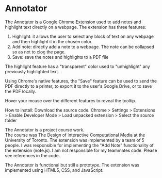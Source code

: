 Annotator
=========
The Annotator is a Google Chrome Extension used to add notes and highlight text directly on a webpage.
The extension has three features:
1. Highlight: it allows the user to select any block of text on any webpage and then highlight it in the chosen color.
2. Add note: directly add a note to a webpage.  The note can be collapsed so as not to clog the page.
3. Save: save the notes and highlights to a PDF file

The highlight feature has a "transparent" color used to "unhighlight" any previously highlighted text.

Using Chrome's native features, the "Save" feature can be used to send the PDF directly to a printer, to export it to 
the user's Google Drive, or to save the PDF locally.

Hover your mouse over the different features to reveal the tooltip.

How to install: 
Download the source code.
Chrome > Settings > Extensions > Enable Developer Mode > Load unpacked extension > Select the source folder

The Annotator is a project course work.  
The course was The Design of Interactive Computational Media at the University of Toronto.
The extension was implemented by a team of 5 people.
I was responsible for implementing the "Add Note" functionality of the extension (note.js).  I am not responsible for my teammates code. Please see references in the code.

The Annotator is functional but still a prototype.
The extension was implemented using HTML5, CSS, and JavaScript.  



